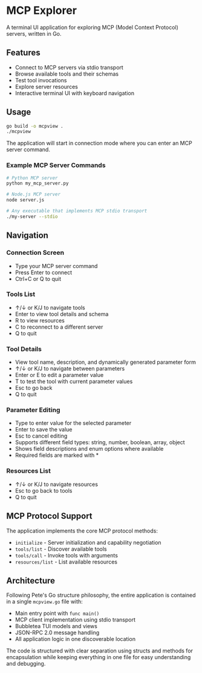 # MCP Explorer

A terminal UI application for exploring MCP (Model Context Protocol) servers, written in Go.

## Features

- Connect to MCP servers via stdio transport
- Browse available tools and their schemas
- Test tool invocations
- Explore server resources
- Interactive terminal UI with keyboard navigation

## Usage

```bash
go build -o mcpview .
./mcpview
```

The application will start in connection mode where you can enter an MCP server command.

### Example MCP Server Commands

```bash
# Python MCP server
python my_mcp_server.py

# Node.js MCP server  
node server.js

# Any executable that implements MCP stdio transport
./my-server --stdio
```

## Navigation

### Connection Screen
- Type your MCP server command
- Press Enter to connect
- Ctrl+C or Q to quit

### Tools List
- ↑/↓ or K/J to navigate tools
- Enter to view tool details and schema
- R to view resources
- C to reconnect to a different server
- Q to quit

### Tool Details
- View tool name, description, and dynamically generated parameter form
- ↑/↓ or K/J to navigate between parameters
- Enter or E to edit a parameter value
- T to test the tool with current parameter values
- Esc to go back
- Q to quit

### Parameter Editing
- Type to enter value for the selected parameter
- Enter to save the value
- Esc to cancel editing
- Supports different field types: string, number, boolean, array, object
- Shows field descriptions and enum options where available
- Required fields are marked with *

### Resources List
- ↑/↓ or K/J to navigate resources
- Esc to go back to tools
- Q to quit

## MCP Protocol Support

The application implements the core MCP protocol methods:

- `initialize` - Server initialization and capability negotiation
- `tools/list` - Discover available tools
- `tools/call` - Invoke tools with arguments
- `resources/list` - List available resources

## Architecture

Following Pete's Go structure philosophy, the entire application is contained in a single `mcpview.go` file with:

- Main entry point with `func main()`
- MCP client implementation using stdio transport
- Bubbletea TUI models and views
- JSON-RPC 2.0 message handling
- All application logic in one discoverable location

The code is structured with clear separation using structs and methods for encapsulation while keeping everything in one file for easy understanding and debugging.